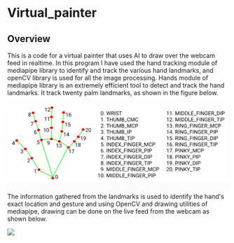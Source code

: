# Virtual_painter

## Overview
This is a code for a virtual painter that uses AI to draw over the webcam feed in realtime. In this program I have used the hand tracking module of mediapipe library to identify and track the various hand landmarks, and openCV library is used for all the image processing. Hands module of mediapipe library is an extremely efficient tool to detect and track the hand landmarks. It track twenty palm landmarks, as shown in the figure below. 

![Computer Vision](https://github.com/AbhinavArya1990/Virtual_painter/blob/main/hands%20mediapipe.JPG)

The information gathered from the landmarks is used to identify the hand's exact location and gesture and using OpenCV and drawing utilities of mediapipe, drawing can be done on the live feed from the webcam as shown below.


<img src= 'https://github.com/AbhinavArya1990/AbhinavArya1990/blob/main/name_writing.gif' width=256 />
